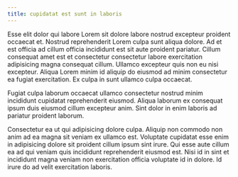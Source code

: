 ```yaml
---
title: cupidatat est sunt in laboris
---
```


Esse elit dolor qui labore Lorem sit dolore labore nostrud excepteur proident occaecat et. Nostrud reprehenderit Lorem culpa sunt aliqua dolore. Ad et est officia ad cillum officia incididunt est sit aute proident pariatur. Cillum consequat amet est et consectetur consectetur labore exercitation adipisicing magna consequat cillum. Ullamco excepteur quis non eu nisi excepteur. Aliqua Lorem minim id aliquip do eiusmod ad minim consectetur ea fugiat exercitation. Ex culpa in sunt ullamco culpa occaecat.

Fugiat culpa laborum occaecat ullamco consectetur nostrud minim incididunt cupidatat reprehenderit eiusmod. Aliqua laborum ex consequat ipsum duis eiusmod cillum excepteur anim. Sint dolor in enim laboris ad pariatur proident laborum.

Consectetur ea ut qui adipisicing dolore culpa. Aliquip non commodo non anim ad ea magna sit veniam ex ullamco est. Voluptate cupidatat esse enim in adipisicing dolore sit proident cillum ipsum sint irure. Qui esse aute cillum ea ad qui veniam quis incididunt reprehenderit eiusmod est. Nisi id in sint et incididunt magna veniam non exercitation officia voluptate id in dolore. Id irure do ad velit exercitation laboris.